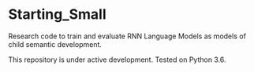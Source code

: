 
Starting_Small
==============

Research code to train and evaluate RNN Language Models as models of child semantic development.


This repository is under active development. 
Tested on Python 3.6.
